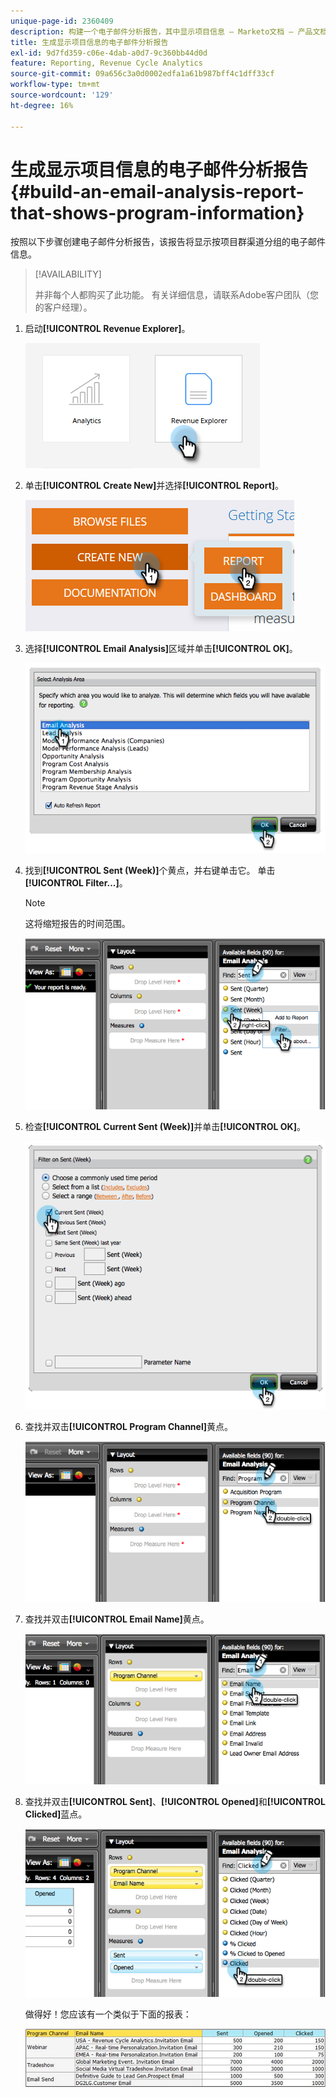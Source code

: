 ```yaml
---
unique-page-id: 2360409
description: 构建一个电子邮件分析报告，其中显示项目信息 — Marketo文档 — 产品文档
title: 生成显示项目信息的电子邮件分析报告
exl-id: 9d7fd359-c06e-4dab-a0d7-9c360bb44d0d
feature: Reporting, Revenue Cycle Analytics
source-git-commit: 09a656c3a0d0002edfa1a61b987bff4c1dff33cf
workflow-type: tm+mt
source-wordcount: '129'
ht-degree: 16%

---
```


# 生成显示项目信息的电子邮件分析报告 {#build-an-email-analysis-report-that-shows-program-information}

按照以下步骤创建电子邮件分析报告，该报告将显示按项目群渠道分组的电子邮件信息。

>[!AVAILABILITY]
>
>并非每个人都购买了此功能。 有关详细信息，请联系Adobe客户团队（您的客户经理）。

1. 启动&#x200B;**[!UICONTROL Revenue Explorer]**。

   ![](assets/report-that-shows-program-information-1.png)

1. 单击&#x200B;**[!UICONTROL Create New]**&#x200B;并选择&#x200B;**[!UICONTROL Report]**。

   ![](assets/report-that-shows-program-information-2.png)

1. 选择&#x200B;**[!UICONTROL Email Analysis]**&#x200B;区域并单击&#x200B;**[!UICONTROL OK]**。

   ![](assets/image2014-9-17-19-3a43-3a20.png)

1. 找到&#x200B;**[!UICONTROL Sent (Week)]**&#x200B;个黄点，并右键单击它。 单击 **[!UICONTROL Filter...]**。

   >[!NOTE]
   >
   >这将缩短报告的时间范围。

   ![](assets/image2014-9-17-19-3a43-3a49.png)

1. 检查&#x200B;**[!UICONTROL Current Sent (Week)]**&#x200B;并单击&#x200B;**[!UICONTROL OK]**。

   ![](assets/image2014-9-17-19-3a43-3a59.png)

1. 查找并双击&#x200B;**[!UICONTROL Program Channel]**&#x200B;黄点。

   ![](assets/image2014-9-17-19-3a44-3a14.png)

1. 查找并双击&#x200B;**[!UICONTROL Email Name]**&#x200B;黄点。

   ![](assets/image2014-9-17-19-3a44-3a34.png)

1. 查找并双击&#x200B;**[!UICONTROL Sent]**、**[!UICONTROL Opened]**&#x200B;和&#x200B;**[!UICONTROL Clicked]**&#x200B;蓝点。

   ![](assets/image2014-9-17-19-3a44-3a41.png)

   做得好！您应该有一个类似于下面的报表：

   ![](assets/image2014-9-17-19-3a45-3a1.png)
